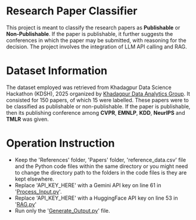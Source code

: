 # Research Paper Classifier
This project is meant to classify the research papers as **Publishable** or **Non-Publishable**. If the paper is publishable, it further suggests the conferences in which the paper may be submitted, with reasoning for the decision. The project involves the integration of LLM API calling and RAG.

# Dataset Information
The dataset employed was retrieved from Khadagpur Data Science Hackathon (KDSH), 2025 organized by [Khadagpur Data Analytics Group](https://www.kdagiitkgp.com/).
It consisted for 150 papers, of which 15 were labelled. These papers were to be classified as publishable or non-publishable.
If the paper is publishable, then its publishing conference among **CVPR**, **EMNLP**, **KDD**, **NeurIPS** and **TMLR** was given.

# Operation Instruction
- Keep the 'References' folder, 'Papers' folder, 'reference_data.csv' file and the Python code files within the same directory or you might need to change the directory path to the folders in the code files is they are kept elsewhere.
- Replace 'API_KEY_HERE' with a Gemini API key on line 61 in '[Process_Input.py](https://github.com/Devansh-arora02/Research_Paper_Classifier/blob/main/Process_Input.py)'.
- Replace 'API_KEY_HERE' with a HuggingFace API key on line 53 in '[RAG.py](https://github.com/Devansh-arora02/Research_Paper_Classifier/blob/main/RAG.py)'
- Run only the '[Generate_Output.py](https://github.com/Devansh-arora02/Research_Paper_Classifier/blob/main/Generate_Output.py)' file.
